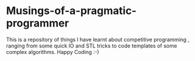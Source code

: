 Musings-of-a-pragmatic-programmer
=================================
This is a repository of things I have learnt about competitive programming , ranging from some quick IO and STL tricks to code templates of some complex algorithms. Happy Coding :-)
